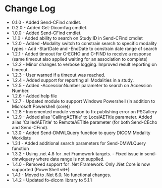 # Change Log
* 0.1.0	- Added Send-CFind cmdlet.
* 0.2.0 - Added Get-DicomTag cmdlet.
* 1.0.0 - Added Send-CFind cmdlet.
* 1.1.0 - Added ability to search on Study ID in Send-CFind cmdlet
* 1.2.0 - Added -Modality switch to constrain search to specific modality types
        - Add -StartDate and -EndDate to constrain date range of search
* 1.2.1 - Added timeout for C-ECHO and C-FIND to receive a response (same timeout also applied waiting for an association to complete)
* 1.2.2 - Minor changes to verbose logging. Improved result reporting on timeout. 
* 1.2.3 - User warned if a timeout was reached.
* 1.2.4 - Added support for reporting all Modalities in a study.  
* 1.2.5 - Added -AccessionNumber parameter to search on Accession Number.
* 1.2.6 - Added help file
* 1.2.7 - Updated module to support Windows Powershell (in addition to Microsoft Powershell (core))
* 1.2.8 - Incremented module version to fix publishing error on PSGallery
* 1.2.9 - Added alias 'CallingAETitle' to LocalAETitle parameter. Added alias 'CalledAETitle' to RemoteAETitle parameter  (for both Send-CEcho and Send-CFind).
* 1.3.0 - Added Send-DMWLQuery function to query DICOM Modality Worklists
* 1.3.1 - Added additional search parameters for Send-DMWLQuery function
* 1.3.2 - Using .net 4.8 for .net Framework targets. 
        - Fixed issue in send-dmwlquery where date range is not supplied.
* 1.4.0 - Removed support for .Net Framework. Only .Net Core is now supported (PowerShell v6+)          
* 1.4.1 - Moved to .Net 6.0. No functional changes. 
* 1.4.2 - Updated fo-dicom library to 5.1.1